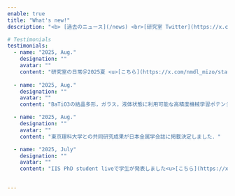 ```yaml
---
enable: true
title: "What's new!"
description: "<b> [過去のニュース](/news) <br>[研究室 Twitter](https://x.com/nmdl_mizo)</b>"

# Testimonials
testimonials:
  - name: "2025, Aug."
    designation: ""
    avatar: ""
    content: "研究室の日常＠2025夏 <u>[こちら](https://x.com/nmdl_mizo/status/1950490759163240668)</u>と<u>[こちら](https://x.com/nmdl_mizo/status/1950490759163240668)</u>"
 
  - name: "2025, Aug."
    designation: ""
    avatar: ""
    content: "BaTiO3の結晶多形，ガラス，液体状態に利用可能な高精度機械学習ポテンシャルに関する研究成果がAPL Machine Learningに掲載決定しました．"

  - name: "2025, Aug."
    designation: ""
    avatar: ""
    content: "東京理科大学との共同研究成果が日本金属学会誌に掲載決定しました．"

  - name: "2025, July"
    designation: ""
    avatar: ""
    content: "IIS PhD student liveで学生が発表しました<u>[こちら](https://x.com/nmdl_mizo/status/1942778149504516392)</u>"
 

---
```

